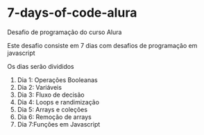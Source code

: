 # 7-days-of-code-alura
Desafio de programação do curso Alura

Este desafio consiste em 7 dias com desafios de programação em javascript

Os dias serão divididos
<ol>
    <li>Dia 1: Operações Booleanas</li>
    <li>Dia 2: Variáveis</li>
    <li>Dia 3: Fluxo de decisão</li>
    <li>Dia 4: Loops e randimização</li>
    <li>Dia 5: Arrays e coleções</li>
    <li>Dia 6: Remoção de arrays</li>
    <li>Dia 7:Funções em Javascript</li>
</ol>